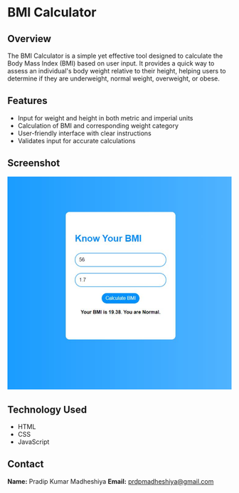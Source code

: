 # BMI Calculator

## Overview

The BMI Calculator is a simple yet effective tool designed to calculate the Body Mass Index (BMI) based on user input. It provides a quick way to assess an individual's body weight relative to their height, helping users to determine if they are underweight, normal weight, overweight, or obese.

## Features

- Input for weight and height in both metric and imperial units
- Calculation of BMI and corresponding weight category
- User-friendly interface with clear instructions
- Validates input for accurate calculations

## Screenshot
![screenshot](./images/bmi_cal_thumb.JPG)

## Technology Used
* HTML
* CSS
* JavaScript

## Contact
**Name:** Pradip Kumar Madheshiya
**Email:** prdpmadheshiya@gmail.com
